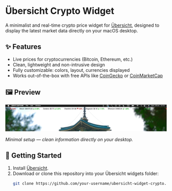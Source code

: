 # Übersicht Crypto Widget

A minimalist and real-time crypto price widget for [Übersicht](https://tracesof.net/uebersicht/), designed to display the latest market data directly on your macOS desktop.

## ✨ Features

- Live prices for cryptocurrencies (Bitcoin, Ethereum, etc.)
- Clean, lightweight and non-intrusive design
- Fully customizable: colors, layout, currencies displayed
- Works out-of-the-box with free APIs like [CoinGecko](https://www.coingecko.com/) or [CoinMarketCap](https://coinmarketcap.com/)

## 🖼️ Preview

![Widget Demo](./assets/widget.gif)

_Minimal setup — clean information directly on your desktop._

## 🚀 Getting Started

1. Install [Übersicht](https://tracesof.net/uebersicht/).
2. Download or clone this repository into your Übersicht widgets folder:
   ```bash
   git clone https://github.com/your-username/ubersicht-widget-crypto.git
   ```

